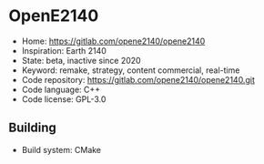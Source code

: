 # OpenE2140

- Home: https://gitlab.com/opene2140/opene2140
- Inspiration: Earth 2140
- State: beta, inactive since 2020
- Keyword: remake, strategy, content commercial, real-time
- Code repository: https://gitlab.com/opene2140/opene2140.git
- Code language: C++
- Code license: GPL-3.0

## Building

- Build system: CMake

